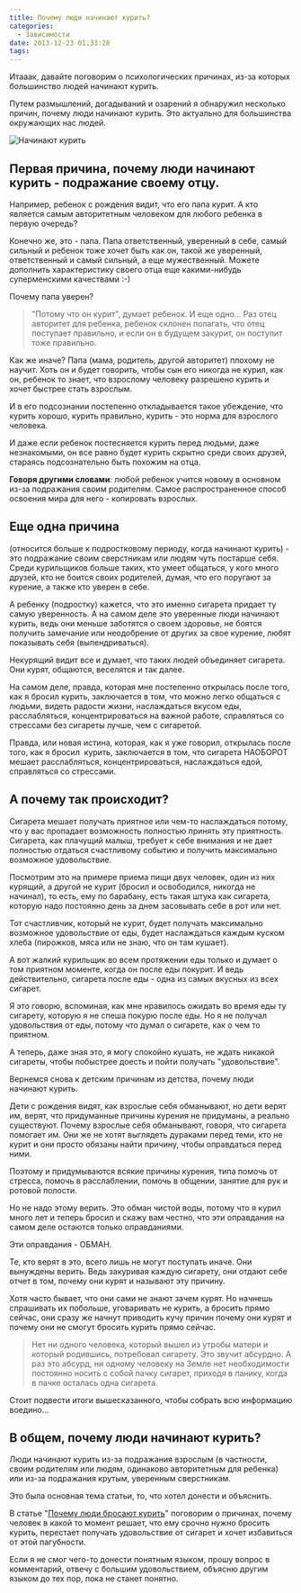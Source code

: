 ```yaml
---
title: Почему люди начинают курить?
categories:
  - Зависимости
date: 2013-12-23 01:33:28
tags:
---
```


Итааак, давайте поговорим о психологических причинах, из-за которых большинство людей начинают курить.

Путем размышлений, догадываний и озарений я обнаружил несколько причин, почему люди начинают курить. Это актуально для большинства окружающих нас людей.

![Начинают курить](/images/9ea3e86ffd0497adbabf87b4af7712b7f84cabf7.jpg)

<!--more-->

## Первая причина, почему люди начинают курить - подражание своему отцу.

Например, ребенок с рождения видит, что его папа курит. А кто является самым авторитетным человеком для любого ребенка в первую очередь?

Конечно же, это - папа. Папа ответственный, уверенный в себе, самый сильный и ребенок тоже хочет быть как он, такой же уверенный, ответственный и самый сильный, а еще мужественный. Можете дополнить характеристику своего отца еще какими-нибудь суперменскими качествами :-)

Почему папа уверен?
> "Потому что он курит", думает ребенок.
И еще одно... Раз отец авторитет для ребенка, ребенок склонен полагать, что отец поступает правильно, и если он в будущем закурит, он поступит тоже правильно.

Как же иначе? Папа (мама, родитель, другой авторитет) плохому не научит. Хоть он и будет говорить, чтобы сын его никогда не курил, как он, ребенок то знает, что взрослому человеку разрешено курить и хочет быстрее стать взрослым.

И в его подсознании постепенно откладывается такое убеждение, что курить хорошо, курить правильно, курить - это норма для взрослого человека.

И даже если ребенок постесняется курить перед людьми, даже незнакомыми, он все равно будет курить скрытно среди своих друзей, стараясь подсознательно быть похожим на отца.

**Говоря другими словами**: любой ребенок учится новому в основном из-за подражания своим родителям. Самое распространенное способ освоения мира для него - копировать взрослых.

## Еще одна причина

(относится больше к подростковому периоду, когда начинают курить) - это подражание своим сверстникам или людям чуть постарше себя.
Среди курильщиков больше таких, кто умеет общаться, у кого много друзей, кто не боится своих родителей, думая, что его поругают за курение, а также кто уверен в себе.

А ребенку (подростку) кажется, что это именно сигарета придает ту самую уверенность. А на самом деле это уверенные люди начинают курить, ведь они меньше заботятся о своем здоровье, не боятся получить замечание или неодобрение от других за свое курение, любят показывать себя (выпендриваться).

Некурящий видит все и думает, что таких людей объединяет сигарета. Они курят, общаются, веселятся и так далее.

На самом деле, правда, которая мне постепенно открылась после того, как я бросил курить, заключается в том, что можно легко общаться с людьми, видеть радости жизни, наслаждаться вкусом еды, расслабляться, концентрироваться на важной работе, справляться со стрессами без сигареты лучше, чем с сигаретой.

Правда, или новая истина, которая, как я уже говорил, открылась после того, как я бросил  курить, заключается в том, что сигарета НАОБОРОТ мешает расслабляться, концентрироваться, наслаждаться едой, справляться со стрессами.

## А почему так происходит?

Сигарета мешает получать приятное или чем-то наслаждаться потому, что у вас пропадает возможность полностью принять эту приятность. Сигарета, как плачущий малыш, требует к себе внимания и не дает полностью отдаться счастливому событию и получить максимально возможное удовольствие.

Посмотрим это на примере приема пищи двух человек, один из них курящий, а другой не курит (бросил и освободился, никогда не начинал), то есть, ему по барабану, есть такая штука как сигарета, которую надо постоянно день за днем засовывать себе в рот или нет.

Тот счастливчик, который не курит, будет получать максимально возможное удовольствие от еды, будет наслаждаться каждым куском хлеба (пирожков, мяса или не знаю, что он там кушает).

А вот жалкий курильщик во всем протяжении еды только и думает о том приятном моменте, когда он после еды покурит. И ведь действительно, сигарета после еды - одна из самых вкусных из всех сигарет.

Я это говорю, вспоминая, как мне нравилось ожидать во время еды ту сигарету, которую я не спеша покурю после еды. Но я не получал удовольствия от еды, потому что думал о сигарете, как о чем то приятном.

А теперь, даже зная это, я могу спокойно кушать, не ждать никакой сигареты, чтобы побыстрее доесть и пойти получать "удовольствие".

Вернемся снова к детским причинам из детства, почему люди начинают курить.

Дети с рождения видят, как взрослые себя обманывают, но дети верят им, верят, что придуманные причины курения не придуманы, а реально существуют. Почему взрослые себя обманывают, говоря, что сигарета помогает им. Они же не хотят выглядеть дураками перед теми, кто не курит и они просто обязаны найти причину, чтобы оправдаться перед ними.

Поэтому и придумываются всякие причины курения, типа помочь от стресса, помочь в расслаблении, помочь в общении, занятие для рук и ротовой полости.

Но не надо этому верить. Это обман чистой воды, потому что я курил много лет и теперь бросил и скажу вам честно, что эти оправдания на самом деле остаются только оправданиями.

Эти оправдания - ОБМАН.

Те, кто верят в это, всего лишь не могут поступать иначе. Они вынуждены верить. Ведь закуривая каждую сигарету, они отдают себе отчет в том, почему они курят и называют эту причину.

Хотя часто бывает, что они сами не знают зачем курят. Но начнешь спрашивать их побольше, уговаривать не курить, а бросить прямо сейчас, они сразу же начнут приводить кучу причин почему они курят и почему они не смогут бросить курить прямо сейчас.
> Нет ни одного человека, который вышел из утробы матери и который родившись, потребовал сигарету. Это звучит абсурдно.
А раз это абсурд, ни одному человеку на Земле нет необходимости постоянно носить с собой пачку сигарет, приходя в панику, когда в пачке осталась одна сигарета.

Стоит подвести итоги вышесказанного, чтобы собрать всю информацию воедино...

## В общем, почему люди начинают курить?

Люди начинают курить из-за подражания взрослым (в частности, своим родителям или людям, одинаково авторитетным для ребенка) или из-за подражания крутым, уверенным сверстникам.

Это была основная тема статьи, то, что хотел донести и объяснить.

В статье "[Почему люди бросают курить](http://bagau.ru/pochemu-ludi-brosajut-kurit/ "Почему люди бросают курить?")" поговорим о причинах, почему человек в какой то момент решает, что ему срочно нужно бросить курить, перестает получать удовольствие от сигарет и хочет избавиться от этой пагубности.

Если я не смог чего-то донести понятным языком, прошу вопрос в комментарий, отвечу с большим удовольствием, объясню другим языком до тех пор, пока не станет понятно.